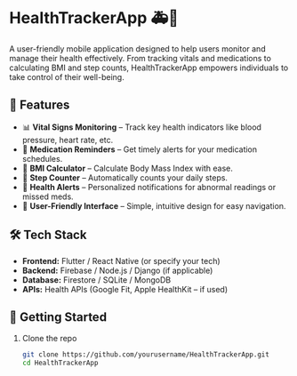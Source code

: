 # HealthTrackerApp 🚑📱

A user-friendly mobile application designed to help users monitor and manage their health effectively. From tracking vitals and medications to calculating BMI and step counts, HealthTrackerApp empowers individuals to take control of their well-being.

## 🧠 Features

- 📊 **Vital Signs Monitoring** – Track key health indicators like blood pressure, heart rate, etc.
- 💊 **Medication Reminders** – Get timely alerts for your medication schedules.
- 🧮 **BMI Calculator** – Calculate Body Mass Index with ease.
- 👣 **Step Counter** – Automatically counts your daily steps.
- 🔔 **Health Alerts** – Personalized notifications for abnormal readings or missed meds.
- 👤 **User-Friendly Interface** – Simple, intuitive design for easy navigation.

## 🛠️ Tech Stack

- **Frontend:** Flutter / React Native (or specify your tech)
- **Backend:** Firebase / Node.js / Django (if applicable)
- **Database:** Firestore / SQLite / MongoDB
- **APIs:** Health APIs (Google Fit, Apple HealthKit – if used)

## 🚀 Getting Started

1. Clone the repo  
   ```bash
   git clone https://github.com/yourusername/HealthTrackerApp.git
   cd HealthTrackerApp
